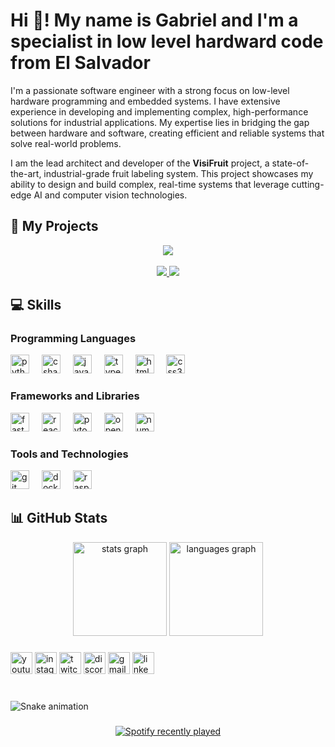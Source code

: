 <h1 align="left">Hi 👋! My name is Gabriel and I'm a specialist in low level hardward code from El Salvador</h1>

<p align="left">
  I'm a passionate software engineer with a strong focus on low-level hardware programming and embedded systems. I have extensive experience in developing and implementing complex, high-performance solutions for industrial applications. My expertise lies in bridging the gap between hardware and software, creating efficient and reliable systems that solve real-world problems.
</p>

<p align="left">
  I am the lead architect and developer of the <b>VisiFruit</b> project, a state-of-the-art, industrial-grade fruit labeling system. This project showcases my ability to design and build complex, real-time systems that leverage cutting-edge AI and computer vision technologies.
</p>

## 🚀 My Projects

<div align="center">
  <a href="https://github.com/CCheles/VisiFruit">
    <img src="https://github-readme-stats.vercel.app/api/pin/?username=CCheles&repo=VisiFruit&theme=dracula" />
  </a>
</div>

<br>

<div align="center">
  <a href="https://github.com/CCheles/ctsTraffic">
    <img src="https://github-readme-stats.vercel.app/api/pin/?username=CCheles&repo=ctsTraffic&theme=dracula" />
  </a>
  <a href="https://github.com/CCheles/MauiScientificCalculator">
    <img src="https://github-readme-stats.vercel.app/api/pin/?username=CCheles&repo=MauiScientificCalculator&theme=dracula" />
  </a>
</div>

## 💻 Skills

<div align="left">
  <h3>Programming Languages</h3>
  <img src="https://cdn.jsdelivr.net/gh/devicons/devicon/icons/python/python-original.svg" height="30" alt="python logo"  />
  <img width="12" />
  <img src="https://cdn.jsdelivr.net/gh/devicons/devicon/icons/csharp/csharp-original.svg" height="30" alt="csharp logo"  />
  <img width="12" />
  <img src="https://cdn.jsdelivr.net/gh/devicons/devicon/icons/javascript/javascript-original.svg" height="30" alt="javascript logo"  />
  <img width="12" />
  <img src="https://cdn.jsdelivr.net/gh/devicons/devicon/icons/typescript/typescript-original.svg" height="30" alt="typescript logo"  />
  <img width="12" />
  <img src="https://cdn.jsdelivr.net/gh/devicons/devicon/icons/html5/html5-original.svg" height="30" alt="html5 logo"  />
  <img width="12" />
  <img src="https://cdn.jsdelivr.net/gh/devicons/devicon/icons/css3/css3-original.svg" height="30" alt="css3 logo"  />
</div>

<div align="left">
  <h3>Frameworks and Libraries</h3>
  <img src="https://cdn.jsdelivr.net/gh/devicons/devicon/icons/fastapi/fastapi-original.svg" height="30" alt="fastapi logo"  />
  <img width="12" />
  <img src="https://cdn.jsdelivr.net/gh/devicons/devicon/icons/react/react-original.svg" height="30" alt="react logo"  />
  <img width="12" />
  <img src="https://cdn.jsdelivr.net/gh/devicons/devicon/icons/pytorch/pytorch-original.svg" height="30" alt="pytorch logo"  />
  <img width="12" />
  <img src="https://cdn.jsdelivr.net/gh/devicons/devicon/icons/opencv/opencv-original.svg" height="30" alt="opencv logo"  />
  <img width="12" />
  <img src="https://cdn.jsdelivr.net/gh/devicons/devicon/icons/numpy/numpy-original.svg" height="30" alt="numpy logo"  />
</div>

<div align="left">
  <h3>Tools and Technologies</h3>
  <img src="https://cdn.jsdelivr.net/gh/devicons/devicon/icons/git/git-original.svg" height="30" alt="git logo"  />
  <img width="12" />
  <img src="https://cdn.jsdelivr.net/gh/devicons/devicon/icons/docker/docker-original.svg" height="30" alt="docker logo"  />
  <img width="12" />
  <img src="https://cdn.jsdelivr.net/gh/devicons/devicon/icons/raspberrypi/raspberrypi-original.svg" height="30" alt="raspberrypi logo"  />
</div>

## 📊 GitHub Stats

<div align="center">
  <img src="https://github-readme-stats.vercel.app/api?username=CCheles&hide_title=false&hide_rank=false&show_icons=true&include_all_commits=true&count_private=true&disable_animations=false&theme=dracula&locale=en&hide_border=false" height="150" alt="stats graph"  />
  <img src="https://github-readme-stats.vercel.app/api/top-langs?username=CCheles&locale=en&hide_title=false&layout=compact&card_width=320&langs_count=5&theme=dracula&hide_border=false" height="150" alt="languages graph"  />
</div>

###

<div align="left">
  <img src="https://img.shields.io/static/v1?message=Youtube&logo=youtube&label=&color=FF0000&logoColor=white&labelColor=&style=for-the-badge" height="35" alt="youtube logo"  />
  <img src="https://img.shields.io/static/v1?message=Instagram&logo=instagram&label=&color=E4405F&logoColor=white&labelColor=&style=for-the-badge" height="35" alt="instagram logo"  />
  <img src="https://img.shields.io/static/v1?message=Twitch&logo=twitch&label=&color=9146FF&logoColor=white&labelColor=&style=for-the-badge" height="35" alt="twitch logo"  />
  <img src="https://img.shields.io/static/v1?message=Discord&logo=discord&label=&color=7289DA&logoColor=white&labelColor=&style=for-the-badge" height="35" alt="discord logo"  />
  <img src="https://img.shields.io/static/v1?message=Gmail&logo=gmail&label=&color=D14836&logoColor=white&labelColor=&style=for-the-badge" height="35" alt="gmail logo"  />
  <img src="https://img.shields.io/static/v1?message=LinkedIn&logo=linkedin&label=&color=0077B5&logoColor=white&labelColor=&style=for-the-badge" height="35" alt="linkedin logo"  />
</div>

###

<br clear="both">

<img src="https://raw.githubusercontent.com/chele-s/chele-s/output/snake.svg" alt="Snake animation" />

###

<div align="center">
  <a href="https://open.spotify.com/user/31vwjyjakcnuueuuye5tr5f4kbmi">
    <img src="https://spotify-recently-played-readme.vercel.app/api?user=31vwjyjakcnuueuuye5tr5f4kbmi&count=5&unique=true" alt="Spotify recently played"  />
  </a>
</div>

###
